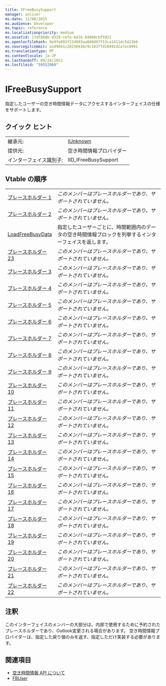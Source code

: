 ```yaml
---
title: IFreeBusySupport
manager: soliver
ms.date: 12/08/2015
ms.audience: Developer
ms.topic: reference
ms.localizationpriority: medium
ms.assetid: 17df868b-d329-cefa-bd16-84960cbf5921
ms.openlocfilehash: 9e9fe093f224883aa8d8d97f53ca1411dc5423b6
ms.sourcegitcommit: a1d9041c20256616c9c183f7d1049142a7ac6991
ms.translationtype: MT
ms.contentlocale: ja-JP
ms.lasthandoff: 09/24/2021
ms.locfileid: "59552060"
---
```

# <a name="ifreebusysupport"></a>IFreeBusySupport

指定したユーザーの空き時間情報データにアクセスするインターフェイスの仕様をサポートします。 
  
## <a name="quick-info"></a>クイック ヒント

|||
|:-----|:-----|
|継承元:  <br/> |[IUnknown](https://msdn.microsoft.com/library/33f1d79a-33fc-4ce5-a372-e08bda378332%28Office.15%29.aspx) <br/> |
|提供元:  <br/> |空き時間情報プロバイダー  <br/> |
|インターフェイス識別子:  <br/> |IID_IFreeBusySupport  <br/> |
   
## <a name="vtable-order"></a>Vtable の順序

|||
|:-----|:-----|
|[プレースホルダー 1](ifreebusysupport-placeholder1.md) <br/> | *このメンバーはプレースホルダーであり、サポートされていません。*  <br/> |
|[プレースホルダー 2](ifreebusysupport-placeholder2.md) <br/> | *このメンバーはプレースホルダーであり、サポートされていません。*  <br/> |
|[LoadFreeBusyData](ifreebusysupport-loadfreebusydata.md) <br/> |指定したユーザーごとに、時間範囲内のデータの空き時間情報ブロックを列挙するインターフェイスを返します。  <br/> |
|[プレースホルダー23](ifreebusysupport-placeholder23.md) <br/> | *このメンバーはプレースホルダーであり、サポートされていません。*  <br/> |
|[プレースホルダー 3](ifreebusysupport-placeholder3.md) <br/> | *このメンバーはプレースホルダーであり、サポートされていません。*  <br/> |
|[プレースホルダー 4](ifreebusysupport-placeholder4.md) <br/> | *このメンバーはプレースホルダーであり、サポートされていません。*  <br/> |
|[プレースホルダー 5](ifreebusysupport-placeholder5.md) <br/> | *このメンバーはプレースホルダーであり、サポートされていません。*  <br/> |
|[プレースホルダー 6](ifreebusysupport-placeholder6.md) <br/> | *このメンバーはプレースホルダーであり、サポートされていません。*  <br/> |
|[プレースホルダー 7](ifreebusysupport-placeholder7.md) <br/> | *このメンバーはプレースホルダーであり、サポートされていません。*  <br/> |
|[プレースホルダー 8](ifreebusysupport-placeholder8.md) <br/> | *このメンバーはプレースホルダーであり、サポートされていません。*  <br/> |
|[プレースホルダー 9](ifreebusysupport-placeholder9.md) <br/> | *このメンバーはプレースホルダーであり、サポートされていません。*  <br/> |
|[プレースホルダー10](ifreebusysupport-placeholder10.md) <br/> | *このメンバーはプレースホルダーであり、サポートされていません。*  <br/> |
|[プレースホルダー11](ifreebusysupport-placeholder11.md) <br/> | *このメンバーはプレースホルダーであり、サポートされていません。*  <br/> |
|[プレースホルダー12](ifreebusysupport-placeholder12.md) <br/> | *このメンバーはプレースホルダーであり、サポートされていません。*  <br/> |
|[プレースホルダー13](ifreebusysupport-placeholder13.md) <br/> | *このメンバーはプレースホルダーであり、サポートされていません。*  <br/> |
|[プレースホルダー14](ifreebusysupport-placeholder14.md) <br/> | *このメンバーはプレースホルダーであり、サポートされていません。*  <br/> |
|[プレースホルダー15](ifreebusysupport-placeholder15.md) <br/> | *このメンバーはプレースホルダーであり、サポートされていません。*  <br/> |
|[プレースホルダー16](ifreebusysupport-placeholder16.md) <br/> | *このメンバーはプレースホルダーであり、サポートされていません。*  <br/> |
|[プレースホルダー17](ifreebusysupport-placeholder17.md) <br/> | *このメンバーはプレースホルダーであり、サポートされていません。*  <br/> |
|[プレースホルダー18](ifreebusysupport-placeholder18.md) <br/> | *このメンバーはプレースホルダーであり、サポートされていません。*  <br/> |
|[プレースホルダー19](ifreebusysupport-placeholder19.md) <br/> | *このメンバーはプレースホルダーであり、サポートされていません。*  <br/> |
|[プレースホルダー20](ifreebusysupport-placeholder20.md) <br/> | *このメンバーはプレースホルダーであり、サポートされていません。*  <br/> |
|[プレースホルダー21](ifreebusysupport-placeholder21.md) <br/> | *このメンバーはプレースホルダーであり、サポートされていません。*  <br/> |
|[プレースホルダー22](ifreebusysupport-placeholder22.md) <br/> | *このメンバーはプレースホルダーであり、サポートされていません。*  <br/> |
   
## <a name="remarks"></a>注釈

このインターフェイスのメンバーの大部分は、内部で使用するために予約されたプレースホルダーであり、Outlook変更される場合があります。 空き時間情報プロバイダーは、指定した戻り値のみを返す、指定しただけ実装する必要があります。
  
## <a name="see-also"></a>関連項目

- [空き時間情報 API について](about-the-free-busy-api.md)
- [FBUser](fbuser.md)

